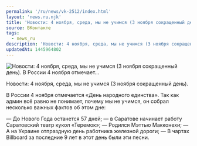 ```yaml
---
permalink: '/ru/news/vk-2512/index.html'
layout: 'news.ru.njk'
title: 'Новости: 4 ноября, среда, мы не учимся (3 ноября сокращенный день).  В России 4 ноября отмечает…'
source: ВКонтакте
tags:
  - news_ru
description: 'Новости: 4 ноября, среда, мы не учимся (3 ноября сокращенный день).  В России 4 ноября отмечает…'
updatedAt: 1445964802
---
```

![Новости: 4 ноября, среда, мы не учимся (3 ноября сокращенный день).  В России 4 ноября отмечает…](https://sun9-51.userapi.com/impf/c623723/v623723484/4fb35/bn6yu92cHw0.jpg?size=670x377&quality=96&proxy=1&sign=b2d3172067bc01a81318b959f8585186&c_uniq_tag=NJacpFVvW_MnVCvbvfp1Sss1jS89lx9MMTIIHJB7Z68&type=album)

Новости: 4 ноября, среда, мы не учимся (3 ноября сокращенный день).

В России 4 ноября отмечается «День народного единства». Так как админ всё равно не понимает, почему мы не учимся, он собрал несколько важных фактов об этом дне:

— До Нового Года останется 57 дней;
— в Саратове начинает работу Саратовский театр кукол «Теремок»;
— Родился Мэттью Макконехи;
— А на Украине отпраздную день работника железной дороги;
— В чартах Billboard за последние 9 лет в этот день были эти песни.
